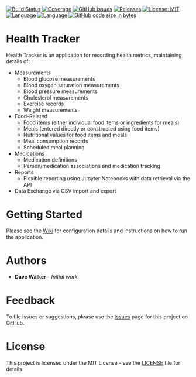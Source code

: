 [![Build Status](https://github.com/davewalker5/HealthTracker/workflows/.NET%20Core%20CI%20Build/badge.svg)](https://github.com/davewalker5/HealthTracker/actions)
[![Coverage](https://codecov.io/gh/davewalker5/HealthTracker/branch/main/graph/badge.svg?token=U86UFDVD5S)](https://codecov.io/gh/davewalker5/HealthTracker)
[![GitHub issues](https://img.shields.io/github/issues/davewalker5/HealthTracker)](https://github.com/davewalker5/HealthTracker/issues)
[![Releases](https://img.shields.io/github/v/release/davewalker5/HealthTracker.svg?include_prereleases)](https://github.com/davewalker5/HealthTracker/releases)
[![License: MIT](https://img.shields.io/badge/License-mit-blue.svg)](https://github.com/davewalker5/HealthTracker/blob/main/LICENSE)
[![Language](https://img.shields.io/badge/language-c%23-blue.svg)](https://github.com/davewalker5/HealthTracker/)
[![Language](https://img.shields.io/badge/database-SQLite-blue.svg)](https://github.com/davewalker5/HealthTracker/)
[![GitHub code size in bytes](https://img.shields.io/github/languages/code-size/davewalker5/HealthTracker)](https://github.com/davewalker5/HealthTracker/)

# Health Tracker

Health Tracker is an application for recording health metrics, maintaining details of:

- Measurements
  - Blood glucose measurements
  - Blood oxygen saturation measurements
  - Blood pressure measurements
  - Cholesterol measurements
  - Exercise records
  - Weight measurements
- Food-Related
  - Food items (either individual food items or ingredients for meals)
  - Meals (entered directly or constructed using food items)
  - Nutritional values for food items and meals
  - Meal consumption records
  - Scheduled meal planning
- Medications
  - Medication definitions
  - Person/medication associations and medication tracking
- Reports
  - Flexible reporting using Jupyter Notebooks with data retrieval via the API
- Data Exchange via CSV import and export

# Getting Started

Please see the [Wiki](https://github.com/davewalker5/HealthTracker/wiki) for configuration details and instructions on how to run the application.

# Authors

- **Dave Walker** - _Initial work_

# Feedback

To file issues or suggestions, please use the [Issues](https://github.com/davewalker5/HealthTracker/issues) page for this project on GitHub.

# License

This project is licensed under the MIT License - see the [LICENSE](LICENSE) file for details

